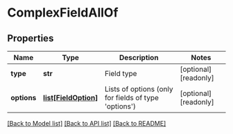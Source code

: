 # ComplexFieldAllOf

## Properties
Name | Type | Description | Notes
------------ | ------------- | ------------- | -------------
**type** | **str** | Field type | [optional] [readonly] 
**options** | [**list[FieldOption]**](FieldOption.md) | Lists of options (only for fields of type &#39;options&#39;) | [optional] [readonly] 

[[Back to Model list]](../README.md#documentation-for-models) [[Back to API list]](../README.md#documentation-for-api-endpoints) [[Back to README]](../README.md)


